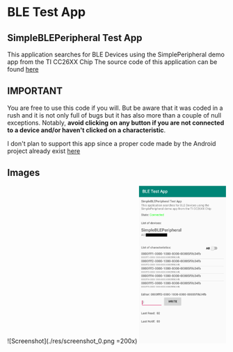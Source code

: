 # BLE Test App
## SimpleBLEPeripheral Test App

This application searches for BLE Devices using the SimplePeripheral demo app from the TI CC26XX Chip
The source code of this application can be found [here](https://github.com/zekemyapp/Simple_Peripheral_CC26xx_CustomBoard)

## IMPORTANT
You are free to use this code if you will. But be aware that it was coded in a rush and it is not only full of bugs
but it has also more than a couple of null exceptions. Notably, **avoid clicking on any button if you are not connected
to a device and/or haven't clicked on a characteristic**.

I don't plan to support this app since a proper code made by the Android project already exist [here](https://developer.android.com/guide/topics/connectivity/bluetooth-le)

## Images

![Screenshot](./res/screenshot_0.png =200x)
<img src="./res/screenshot_0.png" alt="" data-canonical-src="./res/screenshot_0.png" width="200" />
